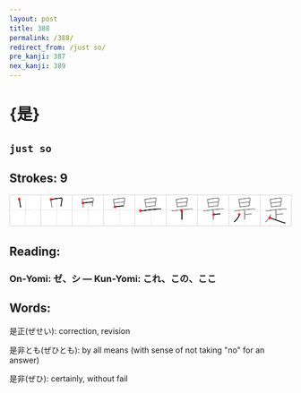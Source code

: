 ```yaml
---
layout: post
title: 388
permalink: /388/
redirect_from: /just so/
pre_kanji: 387
nex_kanji: 389
---
```


# {是}

## `just so`

## Strokes: 9

<div class="stroke"><img src="../images/E698AF.png" /></div>

## Reading:

### On-Yomi: ゼ、シ &mdash; Kun-Yomi: これ、この、ここ

## Words:

是正(ぜせい): correction, revision

是非とも(ぜひとも): by all means (with sense of not taking "no" for an answer)

是非(ぜひ): certainly, without fail
